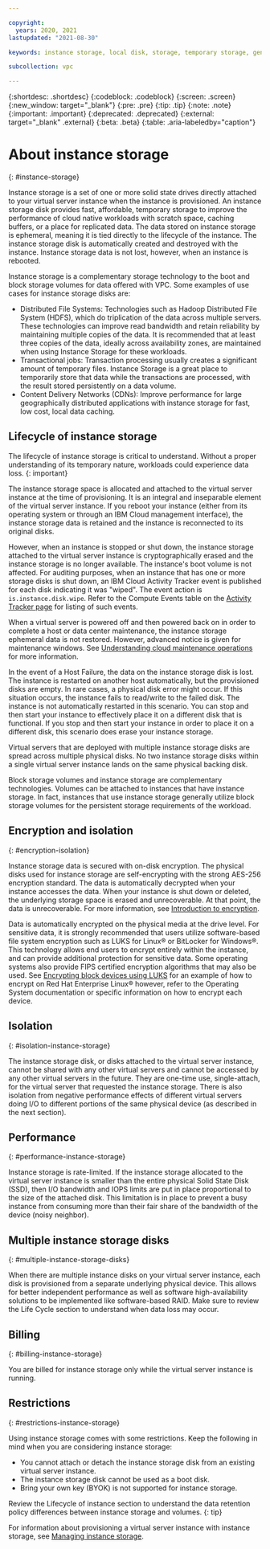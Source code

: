 ```yaml
---

copyright:
  years: 2020, 2021
lastupdated: "2021-08-30"

keywords: instance storage, local disk, storage, temporary storage, generation 2, gen 2

subcollection: vpc

---
```


{:shortdesc: .shortdesc}
{:codeblock: .codeblock}
{:screen: .screen}
{:new_window: target="_blank"}
{:pre: .pre}
{:tip: .tip}
{:note: .note}
{:important: .important}
{:deprecated: .deprecated}
{:external: target="_blank" .external}
{:beta: .beta}
{:table: .aria-labeledby="caption"}

# About instance storage
{: #instance-storage}

Instance storage is a set of one or more solid state drives directly attached to your virtual server instance when the instance is provisioned. An instance storage disk provides fast, affordable, temporary storage to improve the performance of cloud native workloads with scratch space, caching buffers, or a place for replicated data. The data stored on instance storage is ephemeral, meaning it is tied directly to the lifecycle of the instance. The instance storage disk is automatically created and destroyed with the instance. Instance storage data is not lost, however, when an instance is rebooted.

Instance storage is a complementary storage technology to the boot and block storage volumes for data offered with VPC. Some examples of use cases for instance storage disks are:
*	Distributed File Systems: Technologies such as Hadoop Distributed File System (HDFS), which do triplication of the data across multiple servers. These technologies can improve read bandwidth and retain reliability by maintaining multiple copies of the data. It is recommended that at least three copies of the data, ideally across availability zones, are maintained when using Instance Storage for these workloads.
*	Transactional jobs: Transaction processing usually creates a significant amount of temporary files. Instance Storage is a great place to temporarily store that data while the transactions are processed, with the result stored persistently on a data  volume.
*	Content Delivery Networks (CDNs): Improve performance for large geographically distributed applications with instance storage for fast, low cost, local data caching.

## Lifecycle of instance storage
The lifecycle of instance storage is critical to understand. Without a proper understanding of its temporary nature, workloads could experience data loss.
{: important}

The instance storage space is allocated and attached to the virtual server instance at the time of provisioning. It is an integral and inseparable element of the virtual server instance. If you reboot your instance (either from its operating system or through an IBM Cloud management interface), the instance storage data is retained and the instance is reconnected to its original disks. 

However, when an instance is stopped or shut down, the instance storage attached to the virtual server instance is cryptographically erased and the instance storage is no longer available. The instance's boot volume is not affected. For auditing purposes, when an instance that has one or more storage disks is shut down, an IBM Cloud Activity Tracker event is published for each disk indicating it was "wiped". The event action is `is.instance.disk.wipe`. Refer to the Compute Events table on the [Activity Tracker page](/docs/vpc?topic=vpc-at-events#events-compute) for listing of such events.

When a virtual server is powered off and then powered back on in order to complete a host or data center maintenance, the instance storage ephemeral data is not restored. However, advanced notice is given for maintenance windows. See [Understanding cloud maintenance operations](/docs/vpc?topic=vpc-about-cloud-maintenance) for more information.

In the event of a Host Failure, the data on the instance storage disk is lost. The instance is restarted on another host automatically, but the provisioned disks are empty. In rare cases, a physical disk error might occur. If this situation occurs, the instance fails to read/write to the failed disk. The instance is not automatically restarted in this scenario. You can stop and then start your instance to effectively place it on a different disk that is functional. If you stop and then start your instance in order to place it on a different disk, this scenario does erase your instance storage.  

Virtual servers that are deployed with multiple instance storage disks are spread across multiple physical disks. No two instance storage disks within a single virtual server instance lands on the same physical backing disk.

Block storage volumes and instance storage are complementary technologies. Volumes can be attached to instances that have instance storage. In fact, instances that use instance storage generally utilize block storage volumes for the persistent storage requirements of the workload.

## Encryption and isolation
{: #encryption-isolation}

Instance storage data is secured with on-disk encryption. The physical disks used for instance storage are self-encrypting with the strong AES-256 encryption standard. The data is automatically decrypted when your instance accesses the data. When your instance is shut down or deleted, the underlying storage space is erased and unrecoverable. At that point, the data is unrecoverable. For more information, see [Introduction to encryption](/docs/key-protect?topic=key-protect-basics).

Data is automatically encrypted on the physical media at the drive level. For sensitive data, it is strongly recommended that users utilize software-based file system encryption such as LUKS for Linux&reg; or BitLocker for Windows&reg;. This technology allows end users to encrypt entirely within the instance, and can provide additional protection for sensitive data. Some operating systems also provide FIPS certified encryption algorithms that may also be used. See [Encrypting block devices using LUKS](https://access.redhat.com/documentation/en-us/red_hat_enterprise_linux/8/html/security_hardening/encrypting-block-devices-using-luks_security-hardening) for an example of how to encrypt on Red Hat Enterprise Linux&reg; however, refer to the Operating System documentation or specific information on how to encrypt each device.

## Isolation
{: #isolation-instance-storage}

The instance storage disk, or disks attached to the virtual server instance, cannot be shared with any other virtual servers and cannot be accessed by any other virtual servers in the future. They are one-time use, single-attach, for the virtual server that requested the instance storage. There is also isolation from negative performance effects of different virtual servers doing I/O to different portions of the same physical device (as described in the next section). 

## Performance
{: #performance-instance-storage}

Instance storage is rate-limited. If the instance storage allocated to the virtual server instance is smaller than the entire physical Solid State Disk (SSD), then I/O bandwidth and IOPS limits are put in place proportional to the size of the attached disk. This limitation is in place to prevent a busy instance from consuming more than their fair share of the bandwidth of the device (noisy neighbor).

## Multiple instance storage disks
{: #multiple-instance-storage-disks}

When there are multiple instance disks on your virtual server instance, each disk is provisioned from a separate underlying physical device. This allows for better independent performance as well as software high-availability solutions to be implemented like software-based RAID.
Make sure to review the Life Cycle section to understand when data loss may occur.

## Billing
{: #billing-instance-storage}

You are billed for instance storage only while the virtual server instance is running.

## Restrictions
{: #restrictions-instance-storage}

Using instance storage comes with some restrictions. Keep the following in mind when you are considering instance storage:
*	You cannot attach or detach the instance storage disk from an existing virtual server instance.
*	The instance storage disk cannot be used as a boot disk.
*	Bring your own key (BYOK) is not supported for instance storage.

Review the Lifecycle of instance section to understand the data retention policy differences between instance storage and volumes.
{: tip}

For information about provisioning a virtual server instance with instance storage, see [Managing instance storage](/docs/vpc?topic=vpc-instance-storage-provisioning).
